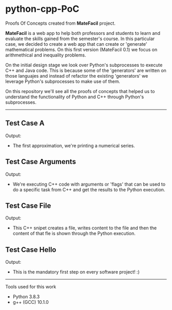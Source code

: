 # python-cpp-PoC

Proofs Of Concepts created from **MateFacil** project.

**MateFacil** is a web app to help both professors and students to learn and evaluate the skills gained from the semester's course.
In this particular case, we decided to create a web app that can create or 'generate' mathematical problems.
On this first version (MateFacil 0.1) we focus on arithmethical and inequality problems.

On the initial design stage we look over Python's subprocesses to execute C++ and Java code.
This is because some of the 'generators' are written on those languajes and instead of refactor the existing 'generators' we leverage Python's subprocesses to make use of them.

On this repository we'll see all the proofs of concepts that helped us to understand the functionality of Python and C++ through Python's subprocesses.

---

## Test Case A
Output:
- The first approximation, we're printing a numerical series.

## Test Case Arguments
Output:
- We're executing C++ code with arguments or 'flags' that can be used to do a specific task from C++ and get the results to the Python execution.

## Test Case File
Output:
- This C++ snipet creates a file, writes content to the file and then the content of that fle is shown through the Python execution.

## Test Case Hello
Output:
- This is the mandatory first step on every software project! :)

---
Tools used for this work
- Python 3.8.3
- g++ (GCC) 10.1.0

